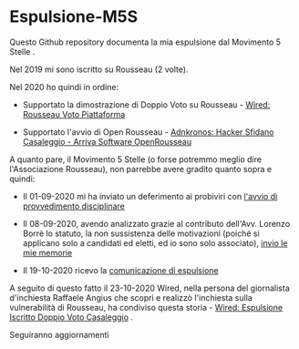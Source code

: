 # Espulsione-M5S

Questo Github repository documenta la mia espulsione dal Movimento 5 Stelle .

Nel 2019 mi sono iscritto su Rousseau (2 volte).

Nel 2020 ho quindi in ordine:

- Supportato la dimostrazione di Doppio Voto su Rousseau - [Wired: Rousseau Voto Piattaforma](https://www.wired.it/attualita/politica/2020/08/19/rousseau-voto-piattaforma/)

- Supportato l'avvio di Open Rousseau - [Adnkronos: Hacker Sfidano Casaleggio - Arriva Software OpenRousseau](https://www.adnkronos.com/fatti/politica/2020/10/01/hacker-sfidano-casaleggio-arriva-software-open-rousseau_xhpY4FGXMdkxXNWyHW75xN.html)

A quanto pare, il Movimento 5 Stelle (o forse potremmo meglio dire l'Associazione Rousseau), non parrebbe avere gradito quanto sopra e quindi:

- Il 01-09-2020 mi ha inviato un deferimento ai probiviri con [l'avvio di provvedimento disciplinare](https://github.com/fpietrosanti/Espulsione-M5S/blob/main/01_09_2020_Avvio%20di%20procedimento%20nei%20confronti%20di%20Fabio%20Pietrosanti.pdf)

- Il 08-09-2020, avendo analizzato grazie al contributo dell'Avv. Lorenzo Borrè lo statuto, la non sussistenza delle motivazioni (poiché si applicano solo a candidati ed eletti, ed io sono solo associato), [invio le mie memorie](https://github.com/fpietrosanti/Espulsione-M5S/blob/main/08_09_2020_Pietrosanti-memoria-probiviri.pdf)

- Il 19-10-2020 ricevo la [comunicazione di espulsione](https://github.com/fpietrosanti/Espulsione-M5S/blob/main/19_10_2020_delibera%20provvedimento%20di%20Fabio%20Pietrosanti.pdf)

A seguito di questo fatto il 23-10-2020 Wired, nella persona del giornalista d'inchiesta Raffaele Angius che scoprì e realizzò l'inchiesta sulla vulnerabilità di Rousseau, ha condiviso questa storia - [Wired: Espulsione Iscritto Doppio Voto Casaleggio](https://www.wired.it/attualita/politica/2020/10/23/rousseau-espulsione-iscritto-doppio-voto-casaleggio/) .

Seguiranno aggiornamenti
